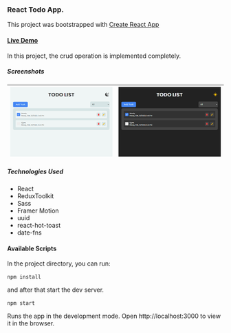 ### React Todo App.

This project was bootstrapped with [Create React App](https://create-react-app.dev/)

#### [Live Demo](https://s31w4n-react-todo-list.netlify.app/)

In this project, the crud operation is implemented completely.

##### Screenshots

| ![Light theme screenshot](./assets/Light%20Theme.png) | ![Dark theme screenshot](./assets/Dark%20Theme.png) |
| ----------------------------------------------------- | --------------------------------------------------- |

##### Technologies Used

- React
- ReduxToolkit
- Sass
- Framer Motion
- uuid
- react-hot-toast
- date-fns

#### Available Scripts

In the project directory, you can run:

```shell
npm install
```

and after that start the dev server.

```shell
npm start
```

Runs the app in the development mode.
Open http://localhost:3000 to view it in the browser.
